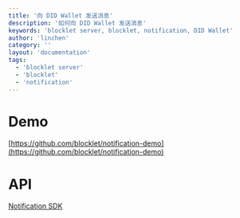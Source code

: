 ```yaml
---
title: '向 DID Wallet 发送消息'
description: '如何向 DID Wallet 发送消息'
keywords: 'blocklet server, blocklet, notification, DID Wallet'
author: 'linchen'
category: ''
layout: 'documentation'
tags:
  - 'blocklet server'
  - 'blocklet'
  - 'notification'
---
```


# Demo

[https://github.com/blocklet/notification-demo](https://github.com/blocklet/notification-demo)

# API

[Notification SDK](../blocklet-sdk#notification-sdk)
